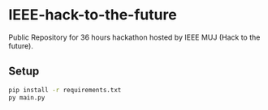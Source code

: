 # IEEE-hack-to-the-future
Public Repository for 36 hours hackathon hosted by IEEE MUJ (Hack to the future).

## Setup

```bash
pip install -r requirements.txt
py main.py
```
